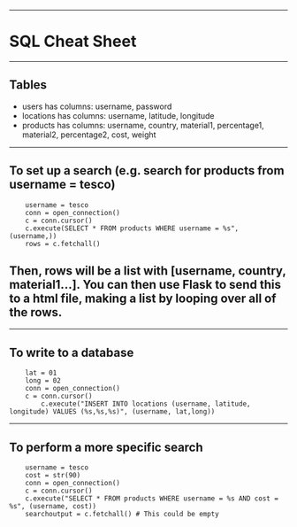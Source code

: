 --------------------------------------------------------------------------------
# SQL Cheat Sheet
--------------------------------------------------------------------------------
## Tables

* users has columns: username, password
* locations has columns: username, latitude, longitude
* products has columns: username, country, material1, percentage1, material2, percentage2, cost, weight

--------------------------------------------------------------------------------
## To set up a search (e.g. search for products from username = tesco)

		username = tesco
		conn = open_connection()
		c = conn.cursor()
		c.execute(SELECT * FROM products WHERE username = %s", (username,))
		rows = c.fetchall()

Then, rows will be a list with [username, country, material1...]. You can then use Flask to send this to a html file, making a list by looping over all of the rows.
--------------------------------------------------------------------------------

--------------------------------------------------------------------------------
## To write to a database

		lat = 01
		long = 02
		conn = open_connection()
		c = conn.cursor()
        	c.execute("INSERT INTO locations (username, latitude, longitude) VALUES (%s,%s,%s)", (username, lat,long))
-------------------------------------------------------------------------------
## To perform a more specific search

		username = tesco
		cost = str(90)
		conn = open_connection()
		c = conn.cursor()
		c.execute("SELECT * FROM products WHERE username = %s AND cost = %s", (username, cost))
		searchoutput = c.fetchall() # This could be empty
		
